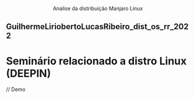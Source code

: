 <p align="center">
    Analise da distribuição Manjaro Linux

## GuilhermeLiriobertoLucasRibeiro_dist_os_rr_2022
# Seminário relacionado a distro Linux (DEEPIN)

//
Demo

